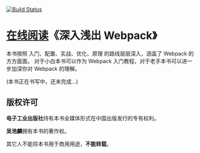 [![Build Status](https://img.shields.io/travis/gwuhaolin/dive-into-webpack.svg?style=flat-square)](https://travis-ci.org/gwuhaolin/dive-into-webpack)

# [在线阅读](http://webpack.wuhaolin.cn)《深入浅出 Webpack》
本书按照 入门、配置、实战、优化、原理 的路线层层深入，涵盖了 Webpack 的方方面面。
对于小白本书可以作为 Webpack 入门教程，对于老手本书可以进一步加深你对 Webpack 的理解。

(本书正在书写中，还未完成...)

## 版权许可
**电子工业出版社**持有本书全媒体形式在中国出版发行的专有权利。

**吴浩麟**拥有本书的著作权。

其它人不能将本书用于商用用途，**不能转载**。
